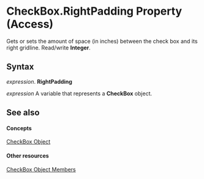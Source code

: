 
# CheckBox.RightPadding Property (Access)

Gets or sets the amount of space (in inches) between the check box and its right gridline. Read/write  **Integer**.


## Syntax

 _expression_. **RightPadding**

 _expression_ A variable that represents a **CheckBox** object.


## See also


#### Concepts


[CheckBox Object](63e75704-af4d-7b38-7b8b-04f7f17fa1ec.md)
#### Other resources


[CheckBox Object Members](aeefeae7-4053-ec23-80ef-1da1099f54f0.md)

